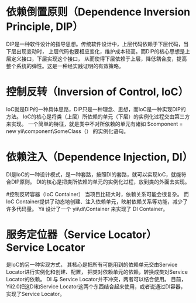 # 依赖倒置原则（Dependence Inversion Principle, DIP）
DIP是一种软件设计的指导思想。传统软件设计中，上层代码依赖于下层代码，当下层出现变动时， 上层代码也要相应变化，维护成本较高。而DIP的核心思想是上层定义接口，下层实现这个接口， 从而使得下层依赖于上层，降低耦合度，提高整个系统的弹性。这是一种经实践证明的有效策略。

# 控制反转（Inversion of Control, IoC）
IoC就是DIP的一种具体思路，DIP只是一种理念、思想，而IoC是一种实现DIP的方法。 IoC的核心是将类（上层）所依赖的单元（下层）的实例化过程交由第三方来实现。 一个简单的特征，就是类中不对所依赖的单元有诸如 $component = new yii\component\SomeClass（） 的实例化语句。

# 依赖注入（Dependence Injection, DI）
DI是IoC的一种设计模式，是一种套路，按照DI的套路，就可以实现IoC，就能符合DIP原则。 DI的核心是把类所依赖的单元的实例化过程，放到类的外面去实现。

#控制反转容器（IoC Container）
当项目比较大时，依赖关系可能会很复杂。 而IoC Container提供了动态地创建、注入依赖单元，映射依赖关系等功能，减少了许多代码量。 Yii 设计了一个 yii\di\Container 来实现了 DI Container。

# 服务定位器（Service Locator）Service Locator
是IoC的另一种实现方式， 其核心是把所有可能用到的依赖单元交由Service Locator进行实例化和创建、配置， 把类对依赖单元的依赖，转换成类对Service Locator的依赖。 DI 与 Service Locator并不冲突，两者可以结合使用。 目前，Yii2.0把这DI和Service Locator这两个东西结合起来使用，或者说通过DI容器，实现了Service Locator。
